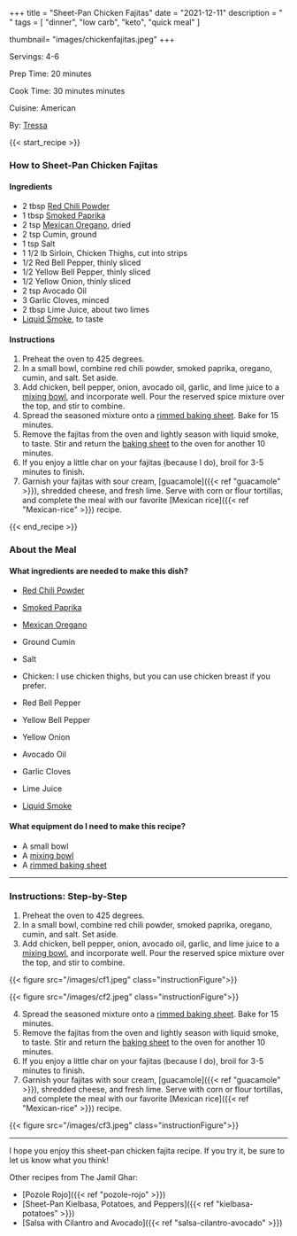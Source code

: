 +++
title = "Sheet-Pan Chicken Fajitas"
date = "2021-12-11"
description = " "
tags = [
    "dinner",
    "low carb",
    "keto",
    "quick meal"
]

thumbnail= "images/chickenfajitas.jpeg"
+++

Servings: 4-6 <!--more-->

Prep Time: 20 minutes 

Cook Time: 30 minutes minutes 

Cuisine: American 

By: [Tressa](https://www.jamilghar.com/about/)

{{< start_recipe >}}

### How to Sheet-Pan Chicken Fajitas 

#### Ingredients 

* 2 tbsp [Red Chili Powder](https://amzn.to/3rYFwwm) 
* 1 tbsp [Smoked Paprika](https://amzn.to/3rSkTlo)
* 2 tsp [Mexican Oregano](https://amzn.to/31QEzuT), dried 
* 2 tsp Cumin, ground 
* 1 tsp Salt 
* 1 1/2 lb Sirloin, Chicken Thighs, cut into strips 
* 1/2 Red Bell Pepper, thinly sliced 
* 1/2 Yellow Bell Pepper, thinly sliced 
* 1/2 Yellow Onion, thinly sliced
* 2 tsp Avocado Oil 
* 3 Garlic Cloves, minced 
* 2 tbsp Lime Juice, about two limes
* [Liquid Smoke](https://amzn.to/3lZ9MDg), to taste 

#### Instructions 

1. Preheat the oven to 425 degrees. 
2. In a small bowl, combine red chili powder, smoked paprika, oregano, cumin, and salt. Set aside. 
3. Add chicken, bell pepper, onion, avocado oil, garlic, and lime juice to a [mixing bowl](https://amzn.to/3GyRC3c), and incorporate well. Pour the reserved spice mixture over the top, and stir to combine. 
4. Spread the seasoned mixture onto a [rimmed baking sheet](https://amzn.to/339IQqI). Bake for 15 minutes. 
5. Remove the fajitas from the oven and lightly season with liquid smoke, to taste. Stir and return the [baking sheet](https://amzn.to/339IQqI) to the oven for another 10 minutes. 
6. If you enjoy a little char on your fajitas (because I do), broil for 3-5 minutes to finish. 
7. Garnish your fajitas with sour cream, [guacamole]({{< ref "guacamole" >}}), shredded cheese, and fresh lime. Serve with corn or flour tortillas, and complete the meal with our favorite [Mexican rice]({{< ref "Mexican-rice" >}}) recipe. 

{{< end_recipe >}}

### About the Meal 


#### What ingredients are needed to make this dish?

* [Red Chili Powder](https://amzn.to/3rYFwwm) 

* [Smoked Paprika](https://amzn.to/3rSkTlo)

* [Mexican Oregano](https://amzn.to/31QEzuT)

* Ground Cumin 

* Salt 

* Chicken: I use chicken thighs, but you can use chicken breast if you prefer.

* Red Bell Pepper

* Yellow Bell Pepper

* Yellow Onion

* Avocado Oil 

* Garlic Cloves

* Lime Juice

* [Liquid Smoke](https://amzn.to/3lZ9MDg)

#### What equipment do I need to make this recipe?

* A small bowl
* A [mixing bowl](https://amzn.to/3GyRC3c)
* A [rimmed baking sheet](https://amzn.to/339IQqI)

---- 

### Instructions: Step-by-Step

1. Preheat the oven to 425 degrees. 
2. In a small bowl, combine red chili powder, smoked paprika, oregano, cumin, and salt. Set aside. 
3. Add chicken, bell pepper, onion, avocado oil, garlic, and lime juice to a [mixing bowl](https://amzn.to/3GyRC3c), and incorporate well. Pour the reserved spice mixture over the top, and stir to combine. 

{{< figure src="/images/cf1.jpeg" class="instructionFigure">}}

{{< figure src="/images/cf2.jpeg" class="instructionFigure">}}

4. Spread the seasoned mixture onto a [rimmed baking sheet](https://amzn.to/339IQqI). Bake for 15 minutes. 
5. Remove the fajitas from the oven and lightly season with liquid smoke, to taste. Stir and return the [baking sheet](https://amzn.to/339IQqI) to the oven for another 10 minutes. 
6. If you enjoy a little char on your fajitas (because I do), broil for 3-5 minutes to finish. 
7. Garnish your fajitas with sour cream, [guacamole]({{< ref "guacamole" >}}), shredded cheese, and fresh lime. Serve with corn or flour tortillas, and complete the meal with our favorite [Mexican rice]({{< ref "Mexican-rice" >}}) recipe. 

{{< figure src="/images/cf3.jpeg" class="instructionFigure">}}

---- 

I hope you enjoy this sheet-pan chicken fajita recipe. If you try it, be sure to let us know what you think!

Other recipes from The Jamil Ghar:

* [Pozole Rojo]({{< ref "pozole-rojo" >}})
* [Sheet-Pan Kielbasa, Potatoes, and Peppers]({{< ref "kielbasa-potatoes" >}})
* [Salsa with Cilantro and Avocado]({{< ref "salsa-cilantro-avocado" >}})
